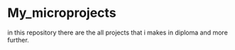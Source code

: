 # My_microprojects
in this repository there are the all projects that i makes in diploma and more further.
